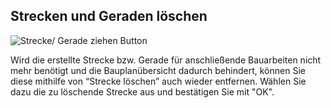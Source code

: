 ## Strecken und Geraden löschen
![Strecke/ Gerade ziehen Button](../images_funktionen/StreckeLöschen.png)

<!-- ![Strecke/ Gerade ziehen Screen](../images_funktionen/draw_line_screen.png) -->

Wird die erstellte Strecke bzw. Gerade für anschließende Bauarbeiten nicht mehr benötigt und die Bauplanübersicht dadurch behindert, können Sie diese mithilfe von “Strecke löschen” auch wieder entfernen. Wählen Sie dazu die zu löschende Strecke aus und bestätigen Sie mit "OK".